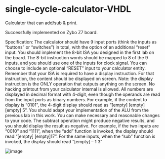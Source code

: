 # single-cycle-calculator-VHDL

Calculator that can add/sub & print.

Successfully implemented on Zybo Z7 board. 

Specification:
The calculator should have 9 input ports (think the inputs as “buttons” or “switches”) in total, with the option of an additional “reset” input. You
should implement the 8-bit ISA you designed in the first lab on the board. The 8-bit instruction words should be mapped to 8 of the 9 inputs, and you should use one of the inputs for clock signal. You can choose to include an optional “RESET” input to your calculator entity. Remember that your ISA is required to have a display instruction. For that instruction, the content should be displayed on screen. Note: the display instruction is the ONLY operation that outputs anything on the screen. No hacking printout from your calculator internal is allowed. All numbers are displayed in decimal format with 4-digit, even though the operands are read from the input ports as binary numbers. For example, if the content to display is “0101”, the 4-digit display should read as “[empty] [empty] [empty] 5”. You should adapt your implementation of the ALU from the previous lab in this work. You can make necessary and reasonable changes to your code. The subtract operation might produce negative results, and you should display the result as negative. For example, if the two inputs are “0010” and “1111”, when the “add” function is invoked, the display should read “[empty] [empty]17”. For the same inputs, when the “sub” function is invoked, the display should read “[empty] – 1 3”

![image](https://user-images.githubusercontent.com/61514629/234934886-4eb988c7-0cb5-437e-93ce-11dade9592db.png)
